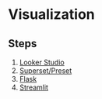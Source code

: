 # Visualization

## Steps

1. [Looker Studio](./looker-studio/)
1. [Superset/Preset](./preset/)
1. [Flask](./flask/)
1. [Streamlit](./streamlit/)